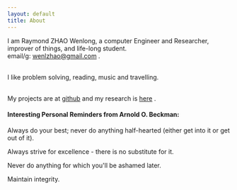 ```yaml
---
layout: default
title: About
---
```

I am Raymond ZHAO Wenlong, a computer Engineer and Researcher, improver of things, and life-long student.   
email/g: wenlzhao@gmail.com .   
<br>

I like problem solving, reading, music and travelling.  
<br>
  
My projects are at [github](https://github.com/muyun) and my research is [here](http://muyun.github.io/research/) .
<br>


#### Interesting Personal Reminders from Arnold O. Beckman:  
 Always do your best; never do anything half-hearted (either get into it or get out of it).

 Always strive for excellence - there is no substitute for it. 

 Never do anything for which you'll be ashamed later.  

 Maintain integrity.
